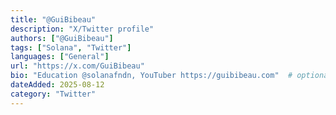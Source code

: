 ```yaml
---
title: "@GuiBibeau"
description: "X/Twitter profile"
authors: ["@GuiBibeau"]
tags: ["Solana", "Twitter"]
languages: ["General"]
url: "https://x.com/GuiBibeau"
bio: "Education @solanafndn, YouTuber https://guibibeau.com"  # optional
dateAdded: 2025-08-12
category: "Twitter"
---
```

